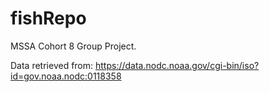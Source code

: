 # fishRepo
MSSA Cohort 8 Group Project.

Data retrieved from: https://data.nodc.noaa.gov/cgi-bin/iso?id=gov.noaa.nodc:0118358
